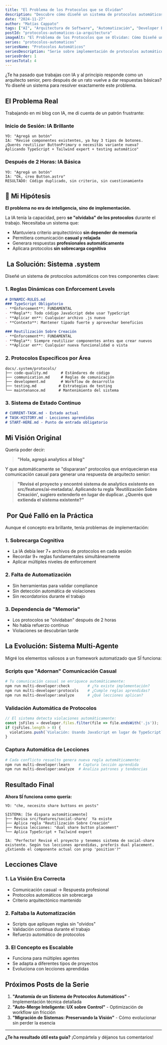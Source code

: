 ```yaml
---
title: "El Problema de los Protocolos que se Olvidan"
description: "Descubre cómo diseñé un sistema de protocolos automáticos que permite comunicación casual pero genera respuestas de arquitecto senior sin sobrecarga cognitiva."
date: "2024-11-27"
author: "Matías Cappato"
tags: ["AI", "Arquitectura de Software", "Automatización", "Developer Experience", "Protocolos", "Sistemas Inteligentes", "TypeScript", "astro", "automation", "componentes"]
postId: "protocolos-automaticos-ia-arquitectura"
imageAlt: "El Problema de los Protocolos que se Olvidan: Cómo Diseñé un Sistema para que la IA Mantenga Criterio Arquitectónico - Guía completa"
series: "protocolos-automaticos"
seriesName: "Protocolos Automáticos"
seriesDescription: "Serie sobre implementación de protocolos automáticos en desarrollo"
seriesOrder: 1
seriesTotal: 4
---
```


¿Te ha pasado que trabajas con IA y al principio responde como un arquitecto senior, pero después de un rato vuelve a dar respuestas básicas? Yo diseñé un sistema para resolver exactamente este problema.

##  El Problema Real

Trabajando en mi blog con IA, me di cuenta de un patrón frustrante:

### **Inicio de Sesión: IA Brillante** 
```
YO: "Agregá un botón"
IA: "Revisé componentes existentes, ya hay 3 tipos de botones.
¿Querés reutilizar ButtonPrimary o necesitás variante nueva?
Aplicando TypeScript + Tailwind expert + testing automático"
```

### **Después de 2 Horas: IA Básica** 
```
YO: "Agregá un botón"
IA: "Ok, creo Button.astro"
RESULTADO: Código duplicado, sin criterio, sin cuestionamiento
```

## 🧠 Mi Hipótesis

**El problema no era de inteligencia, sino de implementación.**

La IA tenía la capacidad, pero **se "olvidaba" de los protocolos** durante el trabajo. Necesitaba un sistema que:

-  Mantuviera criterio arquitectónico **sin depender de memoria**
-  Permitiera comunicación **casual y relajada**
-  Generara respuestas **profesionales automáticamente**
-  Aplicara protocolos **sin sobrecarga cognitiva**

## ️ La Solución: Sistema .system

Diseñé un sistema de protocolos automáticos con tres componentes clave:

### **1. Reglas Dinámicas con Enforcement Levels**
```markdown
# DYNAMIC-RULES.md
### TypeScript Obligatorio
- **Enforcement**: FUNDAMENTAL
- **Regla**: Todo código JavaScript debe usar TypeScript
- **Aplicar en**: Cualquier archivo .js nuevo
- **Contexto**: Mantener tipado fuerte y aprovechar beneficios

### Reutilización Sobre Creación
- **Enforcement**: FUNDAMENTAL
- **Regla**: Siempre reutilizar componentes antes que crear nuevos
- **Aplicar en**: Cualquier nueva funcionalidad o vista
```

### **2. Protocolos Específicos por Área**
```
docs/.system/protocols/
├── code-quality.md      # Estándares de código
├── communication.md     # Reglas de comunicación
├── development.md       # Workflow de desarrollo
├── testing.md          # Estrategias de testing
└── maintenance.md      # Mantenimiento del sistema
```

### **3. Sistema de Estado Continuo**
```markdown
# CURRENT-TASK.md - Estado actual
# TASK-HISTORY.md - Lecciones aprendidas
# START-HERE.md - Punto de entrada obligatorio
```

##  Mi Visión Original

Quería poder decir:

> **"Hola, agregá analytics al blog"**

Y que automáticamente se "dispararan" protocolos que enriquecieran esa comunicación casual para generar una respuesta de arquitecto senior:

> **"Revisé el proyecto y encontré sistema de analytics existente en src/features/ai-metadata/. Aplicando tu regla 'Reutilización Sobre Creación', sugiero extenderlo en lugar de duplicar. ¿Querés que extienda el sistema existente?"**

## ️ Por Qué Falló en la Práctica

Aunque el concepto era brillante, tenía problemas de implementación:

### **1. Sobrecarga Cognitiva**
- La IA debía leer 7+ archivos de protocolos en cada sesión
- Recordar 9+ reglas fundamentales simultáneamente
- Aplicar múltiples niveles de enforcement

### **2. Falta de Automatización**
- Sin herramientas para validar compliance
- Sin detección automática de violaciones
- Sin recordatorios durante el trabajo

### **3. Dependencia de "Memoria"**
- Los protocolos se "olvidaban" después de 2 horas
- No había refuerzo continuo
- Violaciones se descubrían tarde

##  La Evolución: Sistema Multi-Agente

Migré los elementos valiosos a un framework automatizado que SÍ funciona:

### **Scripts que "Adornan" Comunicación Casual**
```bash
# Tu comunicación casual se enriquece automáticamente:
npm run multi-developer:check        # ¿Ya existe implementación?
npm run multi-developer:protocols    # ¿Cumple reglas aprendidas?
npm run multi-developer:analyze      # ¿Qué lecciones aplican?
```

### **Validación Automática de Protocolos**
```javascript
// El sistema detecta violaciones automáticamente:
const jsFiles = developer.files.filter(file => file.endsWith('.js'));
if (jsFiles.length > 0) {
  violations.push(`Violación: Usando JavaScript en lugar de TypeScript`);
}
```

### **Captura Automática de Lecciones**
```bash
# Cada conflicto resuelto genera nueva regla automáticamente:
npm run multi-developer:learn    # Captura lección aprendida
npm run multi-developer:analyze  # Analiza patrones y tendencias
```

##  Resultado Final

**Ahora SÍ funciona como quería:**

```
YO: "che, necesito share buttons en posts"

SISTEMA: [Se dispara automáticamente]
├── Revisa src/features/social-share/  Ya existe
├── Aplica regla "Reutilización Sobre Creación" 
├── Revisa lecciones: "dual share button placement" 
└── Aplica TypeScript + Tailwind expert 

IA: "Perfecto! Revisé el proyecto y tenemos sistema de social-share
existente. Según tus lecciones aprendidas, preferís dual placement.
¿Extiendo el componente actual con prop 'position'?"
```

##  Lecciones Clave

### **1. La Visión Era Correcta**
- Comunicación casual → Respuesta profesional 
- Protocolos automáticos sin sobrecarga 
- Criterio arquitectónico mantenido 

### **2. Faltaba la Automatización**
- Scripts que apliquen reglas sin "olvidos"
- Validación continua durante el trabajo
- Refuerzo automático de protocolos

### **3. El Concepto es Escalable**
- Funciona para múltiples agentes
- Se adapta a diferentes tipos de proyectos
- Evoluciona con lecciones aprendidas

##  Próximos Posts de la Serie

1. **"Anatomía de un Sistema de Protocolos Automáticos"** - Implementación técnica detallada
2. **"Auto-Merge Inteligente: UX sobre Control"** - Optimización de workflow sin fricción
3. **"Migración de Sistemas: Preservando la Visión"** - Cómo evolucionar sin perder la esencia

---

**¿Te ha resultado útil esta guía?** ¡Compártela y déjanos tus comentarios!